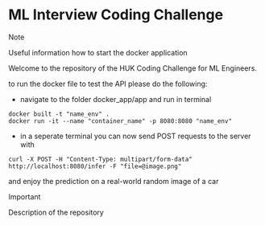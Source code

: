 # ML Interview Coding Challenge

> [!NOTE]
> Useful information how to start the docker application

Welcome to the repository of the HUK Coding Challenge for ML Engineers. 


to run the docker file to test the API please do the following: 
- navigate to the folder docker_app/app and run in terminal 
```
docker built -t "name_env" . 
docker run -it --name "container_name" -p 8080:8080 "name_env"
```

- in a seperate terminal you can now send POST requests to the server with 

```
curl -X POST -H "Content-Type: multipart/form-data" http://localhost:8080/infer -F "file=@image.png"
```

and enjoy the prediction on a real-world random image of a car


> [!IMPORTANT]
> Description of the repository



